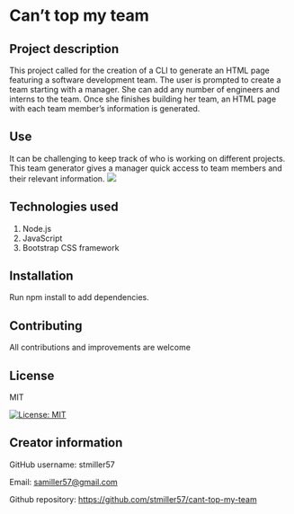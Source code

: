 # Can’t top my team
## Project description
This project called for the creation of a CLI to generate an HTML page featuring a software development team. The user is prompted to create a team starting with a manager. She can add any number of engineers and interns to the team. 
Once she finishes building her team, an HTML page with each team member’s information is generated. 
## Use
It can be challenging to keep track of who is working on different projects. This team generator gives a manager quick access to team members and their relevant information. 
![](http://g.recordit.co/3RywqRpeui.gif)
## Technologies used
1. Node.js
2. JavaScript
3. Bootstrap CSS framework
## Installation
Run npm install to add dependencies. 
## Contributing
All contributions and improvements are welcome
## License
MIT

[![License: MIT](https://img.shields.io/badge/License-MIT-yellow.svg)](https://opensource.org/licenses/MIT)
## Creator information
GitHub username: stmiller57

Email: samiller57@gmail.com

Github repository: https://github.com/stmiller57/cant-top-my-team

